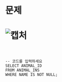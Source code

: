 문제
==
![캡처](https://user-images.githubusercontent.com/73854324/116973123-070b1b00-acf7-11eb-880b-45ce57e06ebc.PNG)
<br><br>
==
```
-- 코드를 입력하세요
SELECT ANIMAL_ID
FROM ANIMAL_INS
WHERE NAME IS NOT NULL;
```